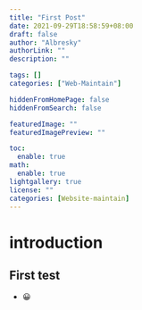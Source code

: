 ```yaml
---
title: "First Post"
date: 2021-09-29T18:58:59+08:00
draft: false
author: "Albresky"
authorLink: ""
description: ""

tags: []
categories: ["Web-Maintain"]

hiddenFromHomePage: false
hiddenFromSearch: false

featuredImage: ""
featuredImagePreview: ""

toc:
  enable: true
math:
  enable: true
lightgallery: true
license: ""
categories: [Website-maintain]
---
```


# introduction
## First test
 - :grinning:
